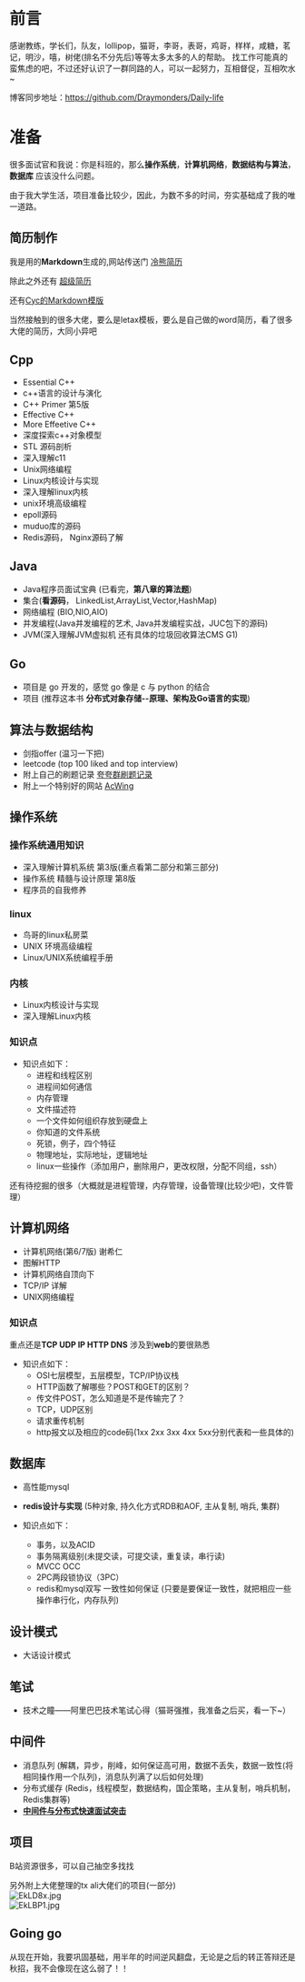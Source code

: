 # 前言

感谢教练，学长们，队友，lollipop，猫哥，李哥，表哥，鸡哥，样样，咸糖，茗记，明沙，嘻，树佬(排名不分先后)等等太多太多的人的帮助。
找工作可能真的蛮焦虑的吧，不过还好认识了一群同路的人，可以一起努力，互相督促，互相吹水~

博客同步地址：https://github.com/Draymonders/Daily-life

# 准备

很多面试官和我说：你是科班的，那么**操作系统**，**计算机网络**，**数据结构与算法**，**数据库** 应该没什么问题。

由于我大学生活，项目准备比较少，因此，为数不多的时间，夯实基础成了我的唯一道路。


## 简历制作

我是用的**Markdown**生成的,网站传送门 [冷熊简历](http://cv.ftqq.com/)

除此之外还有 [超级简历](https://www.wondercv.com/)

还有[Cyc的Markdown模版](https://github.com/CyC2018/Markdown-Resume)

当然接触到的很多大佬，要么是letax模板，要么是自己做的word简历，看了很多大佬的简历，大同小异吧


## Cpp
- Essential C++
- c++语言的设计与演化
- C++ Primer 第5版
- Effective C++
- More Effeetive C++
- 深度探索c++对象模型
- STL 源码剖析
- 深入理解c11
- Unix网络编程
- Linux内核设计与实现
- 深入理解linux内核
- unix环境高级编程
- epoll源码
- muduo库的源码
- Redis源码， Nginx源码了解

## Java​

- Java程序员面试宝典 (已看完，**第八章的算法题**)
- 集合(**看源码**， LinkedList,ArrayList,Vector,HashMap)
- 网络编程 (BIO,NIO,AIO)
- 并发编程(Java并发编程的艺术, Java并发编程实战，JUC包下的源码)
- JVM(深入理解JVM虚拟机 还有具体的垃圾回收算法CMS G1)

## Go
- 项目是 go 开发的，感觉 go 像是 c 与 python 的结合
- 项目 (推荐这本书 **分布式对象存储--原理、架构及Go语言的实现**)

## 算法与数据结构

- 剑指offer (温习一下把)
- leetcode (top 100 liked and top interview)
- 附上自己的刷题记录 [夸夸群刷题记录](https://shimo.im/sheets/ybFYV6iJjBEhJs4H/MODOC)
- 附上一个特别好的网站 [AcWing](https://www.acwing.com/)


## 操作系统

### 操作系统通用知识
- 深入理解计算机系统 第3版(重点看第二部分和第三部分)
- 操作系统 精髓与设计原理 第8版
- 程序员的自我修养
### linux
- 鸟哥的linux私房菜
- UNIX 环境高级编程
- Linux/UNIX系统编程手册

### 内核
- Linux内核设计与实现
- 深入理解Linux内核
### 知识点
- 知识点如下：
   - 进程和线程区别
   - 进程间如何通信
   - 内存管理 
   - 文件描述符
   - 一个文件如何组织存放到硬盘上
   - 你知道的文件系统
   - 死锁，例子，四个特征
   - 物理地址，实际地址，逻辑地址
   - linux一些操作（添加用户，删除用户，更改权限，分配不同组，ssh）

还有待挖掘的很多（大概就是进程管理，内存管理，设备管理(比较少吧)，文件管理）

## 计算机网络

- 计算机网络(第6/7版) 谢希仁
- 图解HTTP 
- 计算机网络自顶向下
- TCP/IP 详解
- UNIX网络编程

### 知识点

重点还是**TCP UDP IP HTTP DNS**
涉及到**web**的要很熟悉

- 知识点如下：
    - OSI七层模型，五层模型，TCP/IP协议栈
    - HTTP函数了解哪些？POST和GET的区别？
    - 传文件POST，怎么知道是不是传输完了？
    - TCP，UDP区别
    - 请求重传机制
    - http报文以及相应的code码(1xx 2xx 3xx 4xx 5xx分别代表和一些具体的)

## 数据库

- 高性能mysql
- **redis设计与实现** (5种对象, 持久化方式RDB和AOF, 主从复制, 哨兵, 集群)


- 知识点如下：
    - 事务，以及ACID
    - 事务隔离级别(未提交读，可提交读，重复读，串行读)
    - MVCC OCC
    - 2PC两段锁协议（3PC）
    - redis和mysql双写 一致性如何保证 (只要是要保证一致性，就把相应一些操作串行化，内存队列)

## 设计模式
- 大话设计模式

## 笔试

- 技术之瞳——阿里巴巴技术笔试心得（猫哥强推，我准备之后买，看一下~）

## 中间件

- 消息队列 (解耦，异步，削峰，如何保证高可用，数据不丢失，数据一致性(将相同操作用一个队列)，消息队列满了以后如何处理)
- 分布式缓存 (Redis，线程模型，数据结构，国企策略，主从复制，哨兵机制，Redis集群等)
- **[中间件与分布式快速面试突击](https://github.com/doocs/advanced-java)​**

## 项目

B站资源很多，可以自己抽空多找找


另外附上大佬整理的tx ali大佬们的项目(一部分)<br>
![EkLD8x.jpg](https://s2.ax1x.com/2019/04/22/EkLD8x.jpg)<br>
![EkLBP1.jpg](https://s2.ax1x.com/2019/04/22/EkLBP1.jpg)


## Going go
从现在开始，我要巩固基础，用半年的时间逆风翻盘，无论是之后的转正答辩还是秋招，我不会像现在这么弱了！！
